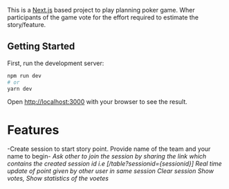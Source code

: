 This is a [Next.js](https://nextjs.org/) based project to play planning poker game. Wher participants of the game vote for the effort required to estimate the story/feature.

## Getting Started

First, run the development server:

```bash
npm run dev
# or
yarn dev
```

Open [http://localhost:3000](http://localhost:3000) with your browser to see the result.

# Features
-Create session to start story point. Provide name of the team and your name to begin-
_Ask other to join the session by sharing the link which contains the created session id i.e [/table?sessionid={sessionid}]_
_Real time update of point given by other user in same session_
_Clear session_
_Show votes, Show statistics of the voetes_

